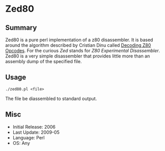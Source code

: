 # Zed80
## Summary

Zed80 is a pure perl implementation of a z80 disassembler. It is based around
the algorithm described by Cristian Dinu called [Decoding Z80 Opcodes](http://www.z80.info/decoding.htm).
For the curious *Zed* stands for *Z80 Experimental Disassembler*. Zed80 is a
very simple disassembler that provides little more than an assembly dump of the
specified file.

## Usage

`./zed80.pl <file>`

The file be diassembled to standard output.

## Misc

- Initial Release: 2006 
- Last Update: 2009-05
- Language: Perl
- OS: Any
